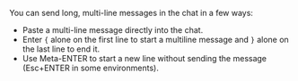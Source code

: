 You can send long, multi-line messages in the chat in a few ways:
  - Paste a multi-line message directly into the chat.
  - Enter `{` alone on the first line to start a multiline message and `}` alone on the last line to end it.
  - Use Meta-ENTER to start a new line without sending the message (Esc+ENTER in some environments).
